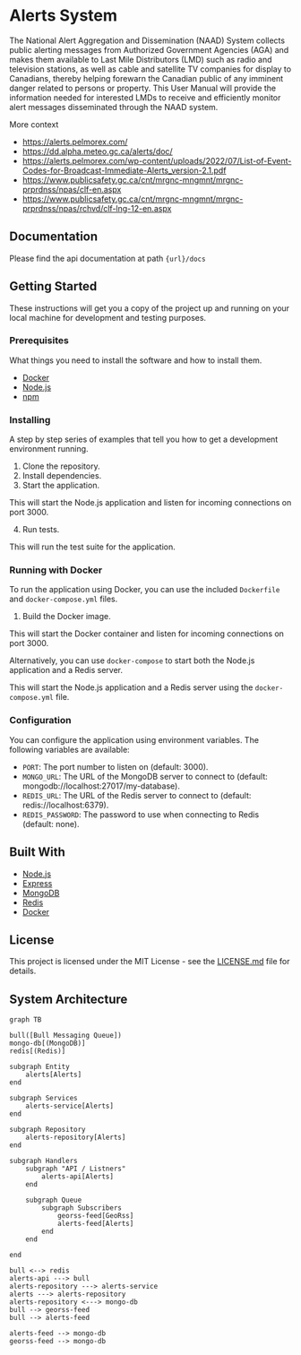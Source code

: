# Alerts System

The National Alert Aggregation and Dissemination (NAAD) System collects public alerting messages from Authorized Government Agencies (AGA) and makes them available to Last Mile Distributors (LMD) such as radio and television stations, as well as cable and satellite TV companies for display to Canadians, thereby helping forewarn the Canadian public of any imminent danger related to persons or property. This User Manual will provide the information needed for interested LMDs to receive and efficiently monitor alert messages disseminated through the NAAD system.

More context

- https://alerts.pelmorex.com/
- https://dd.alpha.meteo.gc.ca/alerts/doc/
- https://alerts.pelmorex.com/wp-content/uploads/2022/07/List-of-Event-Codes-for-Broadcast-Immediate-Alerts_version-2.1.pdf
- https://www.publicsafety.gc.ca/cnt/mrgnc-mngmnt/mrgnc-prprdnss/npas/clf-en.aspx
- https://www.publicsafety.gc.ca/cnt/mrgnc-mngmnt/mrgnc-prprdnss/npas/rchvd/clf-lng-12-en.aspx

## Documentation

Please find the api documentation at path `{url}/docs`

## Getting Started

These instructions will get you a copy of the project up and running on your local machine for development and testing purposes.

### Prerequisites

What things you need to install the software and how to install them.

- [Docker](https://www.docker.com/)
- [Node.js](https://nodejs.org/)
- [npm](https://www.npmjs.com/)

### Installing

A step by step series of examples that tell you how to get a development environment running.

1. Clone the repository.
2. Install dependencies.
3. Start the application.

This will start the Node.js application and listen for incoming connections on port 3000.

4. Run tests.

This will run the test suite for the application.

### Running with Docker

To run the application using Docker, you can use the included `Dockerfile` and `docker-compose.yml` files.

1. Build the Docker image.

This will start the Docker container and listen for incoming connections on port 3000.

Alternatively, you can use `docker-compose` to start both the Node.js application and a Redis server.

This will start the Node.js application and a Redis server using the `docker-compose.yml` file.

### Configuration

You can configure the application using environment variables. The following variables are available:

- `PORT`: The port number to listen on (default: 3000).
- `MONGO_URL`: The URL of the MongoDB server to connect to (default: mongodb://localhost:27017/my-database).
- `REDIS_URL`: The URL of the Redis server to connect to (default: redis://localhost:6379).
- `REDIS_PASSWORD`: The password to use when connecting to Redis (default: none).

## Built With

- [Node.js](https://nodejs.org/)
- [Express](https://expressjs.com/)
- [MongoDB](https://www.mongodb.com/)
- [Redis](https://redis.io/)
- [Docker](https://www.docker.com/)

## License

This project is licensed under the MIT License - see the [LICENSE.md](LICENSE.md) file for details.

## System Architecture

```mermaid
graph TB

bull([Bull Messaging Queue])
mongo-db[(MongoDB)]
redis[(Redis)]

subgraph Entity
    alerts[Alerts]
end

subgraph Services
    alerts-service[Alerts]
end

subgraph Repository
    alerts-repository[Alerts]
end

subgraph Handlers
    subgraph "API / Listners"
        alerts-api[Alerts]
    end

    subgraph Queue
        subgraph Subscribers
            georss-feed[GeoRss]
            alerts-feed[Alerts]
        end
    end

end

bull <--> redis
alerts-api ---> bull
alerts-repository ---> alerts-service
alerts ---> alerts-repository
alerts-repository <---> mongo-db
bull --> georss-feed
bull --> alerts-feed

alerts-feed --> mongo-db
georss-feed --> mongo-db

```
